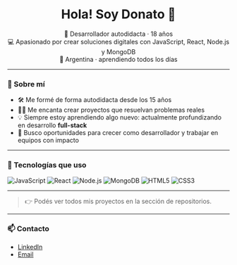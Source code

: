 <h1 align="center">Hola! Soy Donato 👋</h1>

<p align="center">
  🧠 Desarrollador autodidacta · 18 años <br>
  💻 Apasionado por crear soluciones digitales con JavaScript, React, Node.js y MongoDB <br>
  📍 Argentina · aprendiendo todos los días
</p>

---

### 🚀 Sobre mí

- 🛠️ Me formé de forma autodidacta desde los 15 años
- 👨‍💻 Me encanta crear proyectos que resuelvan problemas reales
- 💡 Siempre estoy aprendiendo algo nuevo: actualmente profundizando en desarrollo **full-stack**
- 🎯 Busco oportunidades para crecer como desarrollador y trabajar en equipos con impacto

---

### 🧰 Tecnologías que uso

![JavaScript](https://img.shields.io/badge/-JavaScript-black?style=flat-square&logo=javascript)
![React](https://img.shields.io/badge/-React-black?style=flat-square&logo=react)
![Node.js](https://img.shields.io/badge/-Node.js-black?style=flat-square&logo=node.js)
![MongoDB](https://img.shields.io/badge/-MongoDB-black?style=flat-square&logo=mongodb)
![HTML5](https://img.shields.io/badge/-HTML5-black?style=flat-square&logo=html5)
![CSS3](https://img.shields.io/badge/-CSS3-black?style=flat-square&logo=css3)

---


> 👉 Podés ver todos mis proyectos en la sección de repositorios.

---

### 📫 Contacto

- [LinkedIn]([https://www.linkedin.com/in/tuusuario](https://www.linkedin.com/in/donato-bernacchi/))
- [Email](mailto:dona04122@gmail.com)
